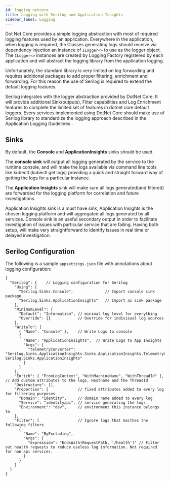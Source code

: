 ```yaml
---
id: logging_netcore
title: Logging with Serilog and Application Insights 
sidebar_label: Logging
---
```


Dot Net Core provides a simple logging abstraction with most of required logging features used by an application. Everywhere in the application, when logging is required, the Classes generating logs should receive via dependency injection an instance of `ILogger<>` to use as the logger object. The `ILogger<>` instances are created by Logging Factory registered by each application and will abstract the logging library from the application logging.

Unfortunately, the standard library is very limited on log forwarding and requires additional packages to add proper filtering, enrichment and forwarding. For this reason the use of Serilog is required to extend the default logging features.

Serilog integrates with the logger abstraction provided by DotNet Core. It will provide additional Sink(outputs), Filter capabilities and Log Enrichment features to complete the limited set of features in dotnet core default loggers. Every services implemented using DotNet Core should make use of Serilog library to standardize the logging approach described in the Application Logging Guidelines  .

## Sinks
By default, the **Console** and **ApplicationInsights** sinks should be used.

The **console sink** will output all logging generated by the service to the runtime console, and will make the logs available via command line tools like kubectl (kubectl get logs) providing a quick and straight forward way of getting the logs for a particular instance.

The **Application Insights** sink will make sure all logs generated(and filtered) are forwarded for the logging platform for correlation and future investigations.

Application Insights sink is a must have sink, Application Insights is the chosen logging platform and will aggregated all logs generated by all services. Console sink is an useful secondary output in order to facilitate investigation of issues with particular service that are failing. Having both setup, will make very straightforward to identify issues in real time or delayed investigation.

## Serilog Configuration
The following is a sample `appsettings.json` file with annotations about logging configuration:

```
{
  "Serilog": {    // Logging configuration for Serilog
    "Using": [
      "Serilog.Sinks.Console",              // Import console sink package
      "Serilog.Sinks.ApplicationInsights"   // Import ai sink package
    ],
    "MinimumLevel": {
      "Default": "Information", // minimal log level for everything
      "Override": {}            // Override for indivisual log sources
    },
    "WriteTo": [
      { "Name": "Console" },    // Write Logs to console
      {
        "Name": "ApplicationInsights",  // Write Logs to App Insights
        "Args": {
          "telemetryConverter": "Serilog.Sinks.ApplicationInsights.Sinks.ApplicationInsights.TelemetryConverters.TraceTelemetryConverter, Serilog.Sinks.ApplicationInsights"
        }
      }
    ],
    "Enrich": [ "FromLogContext", "WithMachineName", "WithThreadId" ], // Add custom attributes to the logs, Hostname and the ThreadId
    "Destructure": [],
    "Properties": {             // fixed attributes added to every log for filtering purposes
      "Domain": "identity",     // domain name added to every log
      "Service": "identityapi", // service generating the logs
      "Environment": "dev",     // environment this instance belongs to
    },
    "Filter": [                 // Ignore logs that macthes the following filters
      {
        "Name": "ByExcluding",
        "Args": {
          "expression": "EndsWith(RequestPath, '/health')" // Filter out health requests to reduce useless log information. Not required for non api services.
        }
      }
    ]
  }
}
```